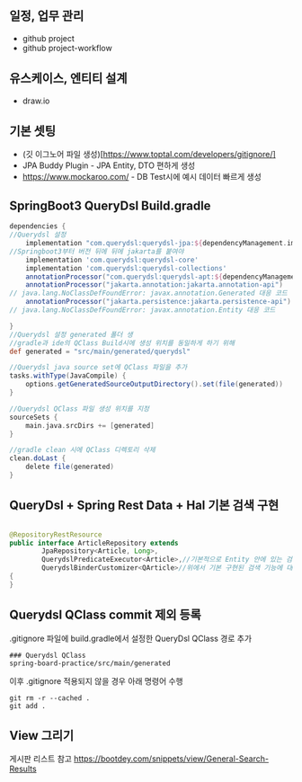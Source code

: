 ## 일정, 업무 관리

* github project
* github project-workflow

## 유스케이스, 엔티티 설계

* draw.io

## 기본 셋팅

* (깃 이그노어 파일 생성)[https://www.toptal.com/developers/gitignore/]
* JPA Buddy Plugin - JPA Entity, DTO 편하게 생성
* https://www.mockaroo.com/ - DB Test시에 예시 데이터 빠르게 생성

## SpringBoot3 QueryDsl Build.gradle

```groovy
dependencies {
//Querydsl 설정
    implementation "com.querydsl:querydsl-jpa:${dependencyManagement.importedProperties['querydsl.version']}:jakarta"
//Springboot3부터 버전 뒤에 뒤에 jakarta를 붙여야
    implementation 'com.querydsl:querydsl-core'
    implementation 'com.querydsl:querydsl-collections'
    annotationProcessor("com.querydsl:querydsl-apt:${dependencyManagement.importedProperties['querydsl.version']}:jakarta")
    annotationProcessor("jakarta.annotation:jakarta.annotation-api")
// java.lang.NoClassDefFoundError: javax.annotation.Generated 대응 코드
    annotationProcessor("jakarta.persistence:jakarta.persistence-api")
// java.lang.NoClassDefFoundError: javax.annotation.Entity 대응 코드

}
//Querydsl 설정 generated 폴더 생
//gradle과 ide의 QClass Build시에 생성 위치를 동일하게 하기 위해
def generated = "src/main/generated/querydsl"

//Querydsl java source set에 QClass 파일을 추가
tasks.withType(JavaCompile) {
    options.getGeneratedSourceOutputDirectory().set(file(generated))
}

//Querydsl QClass 파일 생성 위치를 지정
sourceSets {
    main.java.srcDirs += [generated]
}

//gradle clean 시에 QClass 디렉토리 삭제
clean.doLast {
    delete file(generated)
}

```

## QueryDsl + Spring Rest Data + Hal  기본 검색 구현

```java

@RepositoryRestResource
public interface ArticleRepository extends
        JpaRepository<Article, Long>,
        QuerydslPredicateExecutor<Article>,//기본적으로 Entity 안에 있는 검색기능을 추가해준다.
        QuerydslBinderCustomizer<QArticle>//위에서 기본 구현된 검색 기능에 대소문자 구분, 부분검색 등 구체적인 검색기능을 달아준다.
{
}

```



## Querydsl QClass commit 제외 등록

.gitignore 파일에 build.gradle에서 설정한 QueryDsl QClass 경로 추가

~~~
### Querydsl QClass
spring-board-practice/src/main/generated
~~~


이후 .gitignore 적용되지 않을 경우 아래 명령어 수행

~~~
git rm -r --cached .
git add .
~~~

## View 그리기

게시판 리스트 참고
https://bootdey.com/snippets/view/General-Search-Results